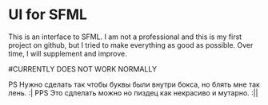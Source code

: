 # UI for SFML
This is an interface to SFML. I am not a professional and this is my first project on github, but I tried to make everything as good as possible. Over time, I will supplement and improve.

#CURRENTLY DOES NOT WORK NORMALLY

PS Нужно сделать так чтобы буквы были внутри бокса, но блять мне так лень. :|
PPS Это сдлелать можно но пиздец как некрасиво и мутарно. :||
